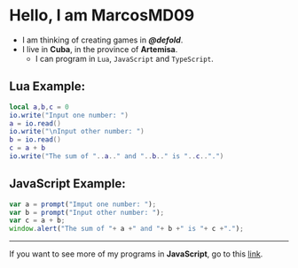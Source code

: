 # Hello, I am MarcosMD09

- I am thinking of creating games in _**@defold**_.
- I live in **Cuba**, in the province of **Artemisa**.
  - I can program in ``Lua``,  ``JavaScript`` and ``TypeScript``.

## Lua Example:
```lua
local a,b,c = 0
io.write("Input one number: ")
a = io.read()
io.write("\nInput other number: ")
b = io.read()
c = a + b
io.write("The sum of "..a.." and "..b.." is "..c..".")
```
## JavaScript Example:
```javascript
var a = prompt("Imput one number: ");
var b = prompt("Input other number: ");
var c = a + b;
window.alert("The sum of "+ a +" and "+ b +" is "+ c +".");
```
---
If you want to see more of my programs in **JavaScript**, go to this [link](https://github.com/MarcosMD09/JavaScript-Samples).
